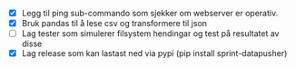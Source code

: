 - [x] Legg til ping sub-commando som sjekker om webserver er operativ.
- [x] Bruk pandas til å lese csv og transformere til json
- [ ] Lag tester som simulerer filsystem hendingar og test på resultatet av disse
- [x] Lag release som kan lastast ned via pypi (pip install sprint-datapusher)
